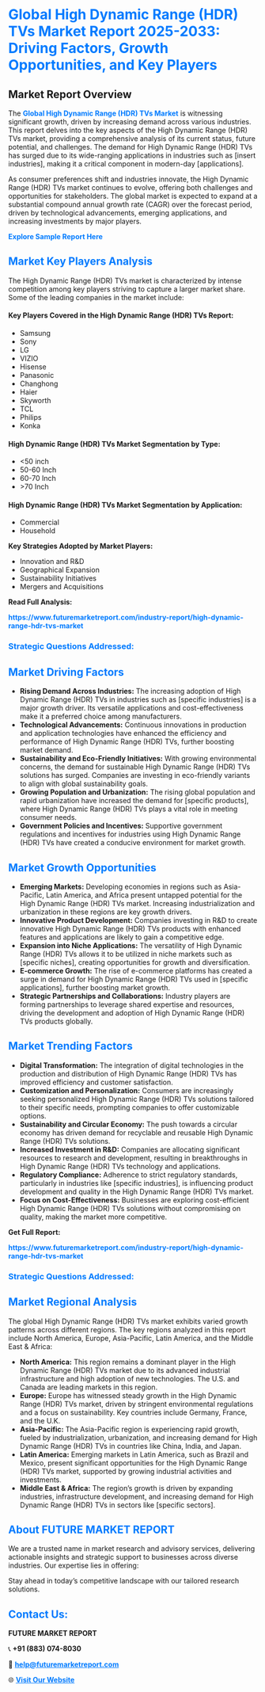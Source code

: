 <h1 style="color: #007BFF;">Global High Dynamic Range (HDR) TVs Market Report 2025-2033: Driving Factors, Growth Opportunities, and Key Players</h1>

<section id="overview">
<h2>Market Report Overview</h2>
<p>The <a href="https://www.futuremarketreport.com/industry-report/high-dynamic-range-hdr-tvs-market" style="color: #007BFF; text-decoration: none;"><strong>Global High Dynamic Range (HDR) TVs Market</strong></a> is witnessing significant growth, driven by increasing demand across various industries. This report delves into the key aspects of the High Dynamic Range (HDR) TVs market, providing a comprehensive analysis of its current status, future potential, and challenges. The demand for High Dynamic Range (HDR) TVs has surged due to its wide-ranging applications in industries such as [insert industries], making it a critical component in modern-day [applications].</p>
<p>As consumer preferences shift and industries innovate, the High Dynamic Range (HDR) TVs market continues to evolve, offering both challenges and opportunities for stakeholders. The global market is expected to expand at a substantial compound annual growth rate (CAGR) over the forecast period, driven by technological advancements, emerging applications, and increasing investments by major players.</p>
</section>

<section id="overview">
<p><a href="https://www.futuremarketreport.com/request-sample/reportId=83687" style="color: #007BFF; text-decoration: none;"><strong>Explore Sample Report Here</strong></a></p>
</section>

<section id="key-players">
<h2 style="color: #007BFF;">Market Key Players Analysis</h2>
<p>The High Dynamic Range (HDR) TVs market is characterized by intense competition among key players striving to capture a larger market share. Some of the leading companies in the market include:</p>
<h4>Key Players Covered in the High Dynamic Range (HDR) TVs Report:</h4>
<ul><li>Samsung</li><li>Sony</li><li>LG</li><li>VIZIO</li><li>Hisense</li><li>Panasonic</li><li>Changhong</li><li>Haier</li><li>Skyworth</li><li>TCL</li><li>Philips</li><li>Konka</li></ul>
<h4>High Dynamic Range (HDR) TVs Market Segmentation by Type:</h4>
<ul><li>&lt;50 inch</li><li>50-60 Inch</li><li>60-70 Inch</li><li>&gt;70 Inch</li></ul>

<h4>High Dynamic Range (HDR) TVs Market Segmentation by Application:</h4>
<ul><li>Commercial</li><li>Household</li></ul>
<p><strong>Key Strategies Adopted by Market Players:</strong></p>
<ul>
<li>Innovation and R&D</li>
<li>Geographical Expansion</li>
<li>Sustainability Initiatives</li>
<li>Mergers and Acquisitions</li>
</ul>
</section>

<section>
<p><strong>Read Full Analysis: </strong></p><a href="https://www.futuremarketreport.com/industry-report/high-dynamic-range-hdr-tvs-market" style="color: #007BFF; text-decoration: none;"><strong>https://www.futuremarketreport.com/industry-report/high-dynamic-range-hdr-tvs-market</strong></a>
<h3 style="color: #007BFF;">Strategic Questions Addressed:</h3>
</section>

<section id="driving-factors">
<h2 style="color: #007BFF;">Market Driving Factors</h2>
<ul>
<li><strong>Rising Demand Across Industries:</strong> The increasing adoption of High Dynamic Range (HDR) TVs in industries such as [specific industries] is a major growth driver. Its versatile applications and cost-effectiveness make it a preferred choice among manufacturers.</li>
<li><strong>Technological Advancements:</strong> Continuous innovations in production and application technologies have enhanced the efficiency and performance of High Dynamic Range (HDR) TVs, further boosting market demand.</li>
<li><strong>Sustainability and Eco-Friendly Initiatives:</strong> With growing environmental concerns, the demand for sustainable High Dynamic Range (HDR) TVs solutions has surged. Companies are investing in eco-friendly variants to align with global sustainability goals.</li>
<li><strong>Growing Population and Urbanization:</strong> The rising global population and rapid urbanization have increased the demand for [specific products], where High Dynamic Range (HDR) TVs plays a vital role in meeting consumer needs.</li>
<li><strong>Government Policies and Incentives:</strong> Supportive government regulations and incentives for industries using High Dynamic Range (HDR) TVs have created a conducive environment for market growth.</li>
</ul>
</section>

<section id="growth-opportunities">
<h2 style="color: #007BFF;">Market Growth Opportunities</h2>
<ul>
<li><strong>Emerging Markets:</strong> Developing economies in regions such as Asia-Pacific, Latin America, and Africa present untapped potential for the High Dynamic Range (HDR) TVs market. Increasing industrialization and urbanization in these regions are key growth drivers.</li>
<li><strong>Innovative Product Development:</strong> Companies investing in R&D to create innovative High Dynamic Range (HDR) TVs products with enhanced features and applications are likely to gain a competitive edge.</li>
<li><strong>Expansion into Niche Applications:</strong> The versatility of High Dynamic Range (HDR) TVs allows it to be utilized in niche markets such as [specific niches], creating opportunities for growth and diversification.</li>
<li><strong>E-commerce Growth:</strong> The rise of e-commerce platforms has created a surge in demand for High Dynamic Range (HDR) TVs used in [specific applications], further boosting market growth.</li>
<li><strong>Strategic Partnerships and Collaborations:</strong> Industry players are forming partnerships to leverage shared expertise and resources, driving the development and adoption of High Dynamic Range (HDR) TVs products globally.</li>
</ul>
</section>

<section id="trending-factors">
<h2 style="color: #007BFF;">Market Trending Factors</h2>
<ul>
<li><strong>Digital Transformation:</strong> The integration of digital technologies in the production and distribution of High Dynamic Range (HDR) TVs has improved efficiency and customer satisfaction.</li>
<li><strong>Customization and Personalization:</strong> Consumers are increasingly seeking personalized High Dynamic Range (HDR) TVs solutions tailored to their specific needs, prompting companies to offer customizable options.</li>
<li><strong>Sustainability and Circular Economy:</strong> The push towards a circular economy has driven demand for recyclable and reusable High Dynamic Range (HDR) TVs solutions.</li>
<li><strong>Increased Investment in R&D:</strong> Companies are allocating significant resources to research and development, resulting in breakthroughs in High Dynamic Range (HDR) TVs technology and applications.</li>
<li><strong>Regulatory Compliance:</strong> Adherence to strict regulatory standards, particularly in industries like [specific industries], is influencing product development and quality in the High Dynamic Range (HDR) TVs market.</li>
<li><strong>Focus on Cost-Effectiveness:</strong> Businesses are exploring cost-efficient High Dynamic Range (HDR) TVs solutions without compromising on quality, making the market more competitive.</li>
</ul>
</section>

<section>
<p><strong>Get Full Report: </strong></p><a href="https://www.futuremarketreport.com/industry-report/high-dynamic-range-hdr-tvs-market" style="color: #007BFF; text-decoration: none;"><strong>https://www.futuremarketreport.com/industry-report/high-dynamic-range-hdr-tvs-market</strong></a>
<h3 style="color: #007BFF;">Strategic Questions Addressed:</h3>
</section>


<section id="regional-analysis">
<h2 style="color: #007BFF;">Market Regional Analysis</h2>
<p>The global High Dynamic Range (HDR) TVs market exhibits varied growth patterns across different regions. The key regions analyzed in this report include North America, Europe, Asia-Pacific, Latin America, and the Middle East & Africa:</p>
<ul>
<li><strong>North America:</strong> This region remains a dominant player in the High Dynamic Range (HDR) TVs market due to its advanced industrial infrastructure and high adoption of new technologies. The U.S. and Canada are leading markets in this region.</li>
<li><strong>Europe:</strong> Europe has witnessed steady growth in the High Dynamic Range (HDR) TVs market, driven by stringent environmental regulations and a focus on sustainability. Key countries include Germany, France, and the U.K.</li>
<li><strong>Asia-Pacific:</strong> The Asia-Pacific region is experiencing rapid growth, fueled by industrialization, urbanization, and increasing demand for High Dynamic Range (HDR) TVs in countries like China, India, and Japan.</li>
<li><strong>Latin America:</strong> Emerging markets in Latin America, such as Brazil and Mexico, present significant opportunities for the High Dynamic Range (HDR) TVs market, supported by growing industrial activities and investments.</li>
<li><strong>Middle East & Africa:</strong> The region’s growth is driven by expanding industries, infrastructure development, and increasing demand for High Dynamic Range (HDR) TVs in sectors like [specific sectors].</li>
</ul>
</section>

<footer>
<h2 style="color: #007BFF;">About FUTURE MARKET REPORT</h2>
<p>We are a trusted name in market research and advisory services, delivering actionable insights and strategic support to businesses across diverse industries. Our expertise lies in offering:</p>

<p>Stay ahead in today’s competitive landscape with our tailored research solutions.</p>

<h2 style="color: #007BFF;">Contact Us:</h2>
<p><strong>FUTURE MARKET REPORT</strong></p>
<p>📞 <strong>+91 (883) 074-8030</strong></p>
<p>📧 <strong><a href="mailto:help@futuremarketreport.com" style="color: #007BFF;">help@futuremarketreport.com</a></strong></p>
<p>🌐 <strong><a href="https://www.futuremarketreport.com/" style="color: #007BFF;">Visit Our Website</a></strong></p>
</footer>